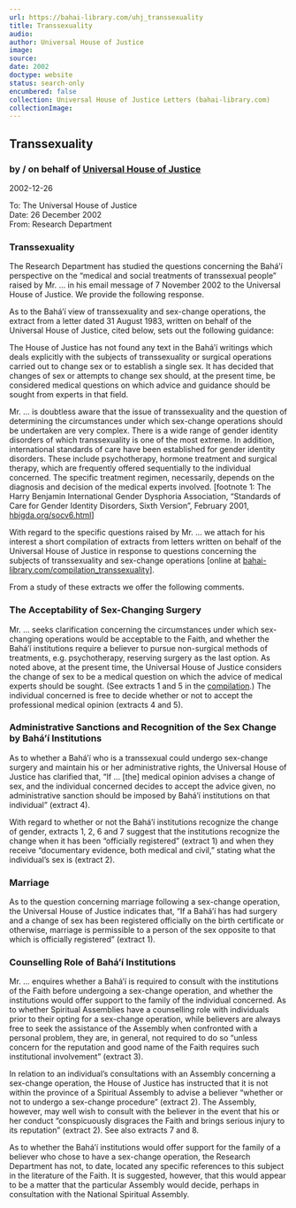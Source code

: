 ```yaml
---
url: https://bahai-library.com/uhj_transsexuality
title: Transsexuality
audio: 
author: Universal House of Justice
image: 
source: 
date: 2002
doctype: website
status: search-only
encumbered: false
collection: Universal House of Justice Letters (bahai-library.com)
collectionImage: 
---
```



## Transsexuality

### by / on behalf of [Universal House of Justice](https://bahai-library.com/author/Universal+House+of+Justice)

2002-12-26


To: The Universal House of Justice  
Date: 26 December 2002  
From: Research Department

### Transsexuality

The Research Department has studied the questions concerning the Bahá’í perspective on the “medical and social treatments of transsexual people” raised by Mr. ... in his email message of 7 November 2002 to the Universal House of Justice. We provide the following response.

As to the Bahá’í view of transsexuality and sex-change operations, the extract from a letter dated 31 August 1983, written on behalf of the Universal House of Justice, cited below, sets out the following guidance:

The House of Justice has not found any text in the Bahá’í writings which deals explicitly with the subjects of transsexuality or surgical operations carried out to change sex or to establish a single sex. It has decided that changes of sex or attempts to change sex should, at the present time, be considered medical questions on which advice and guidance should be sought from experts in that field.

Mr. ... is doubtless aware that the issue of transsexuality and the question of determining the circumstances under which sex-change operations should be undertaken are very complex. There is a wide range of gender identity disorders of which transsexuality is one of the most extreme. In addition, international standards of care have been established for gender identity disorders. These include psychotherapy, hormone treatment and surgical therapy, which are frequently offered sequentially to the individual concerned. The specific treatment regimen, necessarily, depends on the diagnosis and decision of the medical experts involved. \[footnote 1: The Harry Benjamin International Gender Dysphoria Association, “Standards of Care for Gender Identity Disorders, Sixth Version”, February 2001, [hbigda.org/socv6.html](http://wayback.archive.org/web/20010305093154/http://www.hbigda.org:80/socv6.html)\]

With regard to the specific questions raised by Mr. ... we attach for his interest a short compilation of extracts from letters written on behalf of the Universal House of Justice in response to questions concerning the subjects of transsexuality and sex-change operations \[online at [bahai-library.com/compilation_transsexuality](https://bahai-library.com/compilation_transsexuality)\].

From a study of these extracts we offer the following comments.

### The Acceptability of Sex-Changing Surgery

Mr. ... seeks clarification concerning the circumstances under which sex-changing operations would be acceptable to the Faith, and whether the Bahá’í institutions require a believer to pursue non-surgical methods of treatments, e.g. psychotherapy, reserving surgery as the last option. As noted above, at the present time, the Universal House of Justice considers the change of sex to be a medical question on which the advice of medical experts should be sought. (See extracts 1 and 5 in the [compilation](https://bahai-library.com/compilation_transsexuality).) The individual concerned is free to decide whether or not to accept the professional medical opinion (extracts 4 and 5).

### Administrative Sanctions and Recognition of the Sex Change by Bahá’í Institutions

As to whether a Bahá’í who is a transsexual could undergo sex-change surgery and maintain his or her administrative rights, the Universal House of Justice has clarified that, “If ... \[the\] medical opinion advises a change of sex, and the individual concerned decides to accept the advice given, no administrative sanction should be imposed by Bahá’í institutions on that individual” (extract 4).

With regard to whether or not the Bahá’í institutions recognize the change of gender, extracts 1, 2, 6 and 7 suggest that the institutions recognize the change when it has been “officially registered” (extract 1) and when they receive “documentary evidence, both medical and civil,” stating what the individual’s sex is (extract 2).

### Marriage

As to the question concerning marriage following a sex-change operation, the Universal House of Justice indicates that, “If a Bahá’í has had surgery and a change of sex has been registered officially on the birth certificate or otherwise, marriage is permissible to a person of the sex opposite to that which is officially registered” (extract 1).

### Counselling Role of Bahá’í Institutions

Mr. ... enquires whether a Bahá’í is required to consult with the institutions of the Faith before undergoing a sex-change operation, and whether the institutions would offer support to the family of the individual concerned. As to whether Spiritual Assemblies have a counselling role with individuals prior to their opting for a sex-change operation, while believers are always free to seek the assistance of the Assembly when confronted with a personal problem, they are, in general, not required to do so “unless concern for the reputation and good name of the Faith requires such institutional involvement” (extract 3).

In relation to an individual’s consultations with an Assembly concerning a sex-change operation, the House of Justice has instructed that it is not within the province of a Spiritual Assembly to advise a believer “whether or not to undergo a sex-change procedure” (extract 2). The Assembly, however, may well wish to consult with the believer in the event that his or her conduct “conspicuously disgraces the Faith and brings serious injury to its reputation” (extract 2). See also extracts 7 and 8.

As to whether the Bahá’í institutions would offer support for the family of a believer who chose to have a sex-change operation, the Research Department has not, to date, located any specific references to this subject in the literature of the Faith. It is suggested, however, that this would appear to be a matter that the particular Assembly would decide, perhaps in consultation with the National Spiritual Assembly.